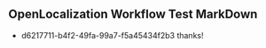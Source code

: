 ## OpenLocalization Workflow Test MarkDown
* d6217711-b4f2-49fa-99a7-f5a45434f2b3 
thanks!<!--HONumber=Mar16_HO2-->
